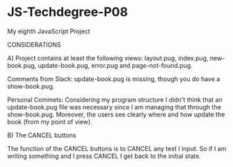 # JS-Techdegree-P08
 My eighth JavaScript Project



CONSIDERATIONS 

A) Project contains at least the following views: layout.pug, index.pug, new-book.pug, update-book.pug, error.pug and page-not-found.pug. 

Comments from Slack: update-book.pug is missing, though you do have a show-book.pug. 

Personal Commets: Considering  my program structure I didn't think that an update-book.pug file was necessary since I am managing that through the
show-book.pug. Moreover, the users see clearly where and how update the book (from my point of view).

B) The CANCEL buttons 

The function of the CANCEL buttons is to CANCEL any text I input. So if I am writing something and I press CANCEL 
I get back to the initial state. 
